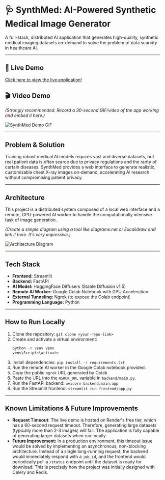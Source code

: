 # 🩺 SynthMed: AI-Powered Synthetic Medical Image Generator

A full-stack, distributed AI application that generates high-quality, synthetic medical imaging datasets on-demand to solve the problem of data scarcity in healthcare AI.

---

## 🚀 Live Demo
[Click here to view the live application!](https://synthmed-ai-data-generator.onrender.com)

## 🎬 Video Demo
*(Strongly recommended: Record a 30-second GIF/video of the app working and embed it here.)*

![SynthMed Demo GIF](link_to_your_gif_goes_here.gif)

---

## Problem & Solution
Training robust medical AI models requires vast and diverse datasets, but real patient data is often scarce due to privacy regulations and the rarity of certain diseases. SynthMed provides a web interface to generate realistic, customizable chest X-ray images on-demand, accelerating AI research without compromising patient privacy.

---

## Architecture
This project is a distributed system composed of a local web interface and a remote, GPU-powered AI worker to handle the computationally intensive task of image generation.

*(Create a simple diagram using a tool like diagrams.net or Excalidraw and link it here. It's very impressive.)*

![Architecture Diagram](link_to_your_diagram.png)

---

## Tech Stack
*   **Frontend:** Streamlit
*   **Backend:** FastAPI
*   **AI Model:** HuggingFace Diffusers (Stable Diffusion v1.5)
*   **Remote AI Worker:** Google Colab Notebook with GPU Acceleration
*   **External Tunneling:** Ngrok (to expose the Colab endpoint)
*   **Programming Language:** Python

---

## How to Run Locally
1.  Clone the repository: `git clone <your-repo-link>`
2.  Create and activate a virtual environment:
    ```bash
    python -m venv venv
    venv\Scripts\activate
    ```
3.  Install dependencies: `pip install -r requirements.txt`
4.  Run the remote AI worker in the Google Colab notebook provided.
5.  Copy the public `ngrok` URL generated by Colab.
6.  Paste the URL into the `NGROK_URL` variable in `backend/main.py`.
7.  Run the FastAPI backend: `uvicorn backend.main:app`
8.  Run the Streamlit frontend: `streamlit run frontend/app.py`

---
## Known Limitations & Future Improvements

*   **Request Timeout:** The live demo is hosted on Render's free tier, which has a 60-second request timeout. Therefore, generating large datasets (typically more than 2-3 images) will fail. The application is fully capable of generating larger datasets when run locally.
*   **Future Improvement:** In a production environment, this timeout issue would be solved by implementing an asynchronous, non-blocking architecture. Instead of a single long-running request, the backend would immediately respond with a `job_id`, and the frontend would periodically poll a `/status` endpoint until the dataset is ready for download. This is precisely how the project was initially designed with Celery and Redis.
